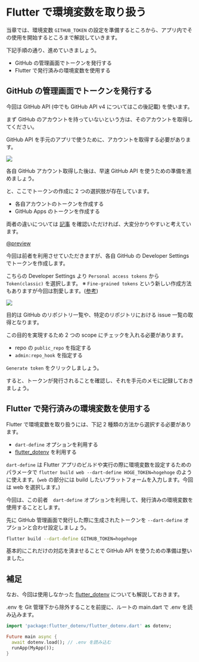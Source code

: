 # Flutter で環境変数を取り扱う

当章では、環境変数 `GITHUB_TOKEN` の設定を準備するところから、アプリ内でその使用を開始するところまで解説していきます。

下記手順の通り、進めていきましょう。

- GitHub の管理画面でトークンを発行する
- Flutter で発行済みの環境変数を使用する

## GitHub の管理画面でトークンを発行する

今回は GitHub API (中でも GitHub API v4 についてはこの後記載) を使います。

まず GitHub のアカウントを持っていないという方は、そのアカウントを取得してください。

GitHub API を手元のアプリで使うために、アカウントを取得する必要があります。

![](https://i.imgur.com/kP9kvSR.png)

各自 GitHub アカウント取得した後は、早速 GitHub API を使うための準備を進めましょう。

と、ここでトークンの作成に 2 つの選択肢が存在しています。

- 各自アカウントのトークンを作成する
- GitHub Apps のトークンを作成する

両者の違いについては [記事](https://techblog.kayac.com/github-apps-bot) を確認いただければ、大変分かりやすいと考えています。

[@preview](https://techblog.kayac.com/github-apps-bot)

今回は前者を利用させていただきますが、各自 GitHub の Developer Settings でトークンを作成します。

こちらの Developer Settings より `Personal access tokens` から `Token(classic)` を選択します。
※ `Fine-grained tokens` という新しい作成方法もありますが今回は割愛します。([参考](https://github.blog/2022-10-18-introducing-fine-grained-personal-access-tokens-for-github/))

![](https://i.imgur.com/qPu8TDv.png)

目的は GitHub のリポジトリ一覧や、特定のリポジトリにおける issue 一覧の取得となります。

この目的を実現するため 2 つの scope にチェックを入れる必要があります。

- repo の `public_repo` を指定する
- `admin:repo_hook` を指定する

`Generate token` をクリックしましょう。

すると、トークンが発行されることを確認し、それを手元のメモに記録しておきましょう。

## Flutter で発行済みの環境変数を使用する

Flutter で環境変数を取り扱うには、下記 2 種類の方法から選択する必要があります。

- `dart-define` オプションを利用する
- [flutter_dotenv](https://pub.dev/packages/flutter_dotenv) を利用する

`dart-define` は Flutter アプリのビルドや実行の際に環境変数を設定するためのパラメータで `flutter build web --dart-define HOGE_TOKEN=hogehoge` のように使えます。(`web` の部分には build したいプラットフォームを入力します。今回は web を選択します。)

今回は、この前者　`dart-define` オプションを利用して、発行済みの環境変数を使用することとします。

先に GitHub 管理画面で発行した際に生成されたトークンを `--dart-define` オプションと合わせ設定しましょう。

```bash
flutter build --dart-define GITHUB_TOKEN=hogehoge
```

基本的にこれだけの対応を済ませることで GitHub API を使うための準備は整いました。

## 補足

なお、今回は使用しなかった [flutter_dotenv](https://pub.dev/packages/flutter_dotenv) についても解説しておきます。

.env を Git 管理下から除外することを前提に、ルートの main.dart で .env を読み込みます。

```dart
import 'package:flutter_dotenv/flutter_dotenv.dart' as dotenv;

Future main async {
  await dotenv.load(); // .env を読み込む
  runApp(MyApp());
}
```
